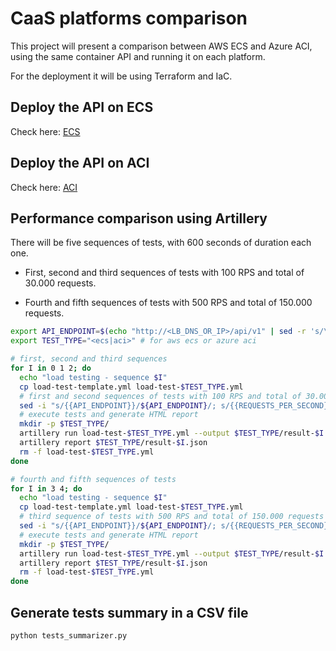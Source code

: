 # CaaS platforms comparison

This project will present a comparison between AWS ECS and Azure ACI, using the same container API and running it on each platform.

For the deployment it will be using Terraform and IaC.

## Deploy the API on ECS

Check here: [ECS](./terraform/ecs/README.md)

## Deploy the API on ACI

Check here: [ACI](./terraform/aci/README.md)

## Performance comparison using Artillery

There will be five sequences of tests, with 600 seconds of duration each one.

- First, second and third sequences of tests with 100 RPS and total of 30.000 requests.

- Fourth and fifth sequences of tests with 500 RPS and total of 150.000 requests.

```bash
export API_ENDPOINT=$(echo "http://<LB_DNS_OR_IP>/api/v1" | sed -r 's/\//\\\//gm')
export TEST_TYPE="<ecs|aci>" # for aws ecs or azure aci

# first, second and third sequences
for I in 0 1 2; do
  echo "load testing - sequence $I"
  cp load-test-template.yml load-test-$TEST_TYPE.yml
  # first and second sequences of tests with 100 RPS and total of 30.000 requests
  sed -i "s/{{API_ENDPOINT}}/${API_ENDPOINT}/; s/{{REQUESTS_PER_SECOND}}/100/; s/{{REQUESTS_TOTAL}}/30000/" load-test-$TEST_TYPE.yml
  # execute tests and generate HTML report
  mkdir -p $TEST_TYPE/
  artillery run load-test-$TEST_TYPE.yml --output $TEST_TYPE/result-$I.json
  artillery report $TEST_TYPE/result-$I.json
  rm -f load-test-$TEST_TYPE.yml
done

# fourth and fifth sequences of tests
for I in 3 4; do
  echo "load testing - sequence $I"
  cp load-test-template.yml load-test-$TEST_TYPE.yml
  # third sequence of tests with 500 RPS and total of 150.000 requests
  sed -i "s/{{API_ENDPOINT}}/${API_ENDPOINT}/; s/{{REQUESTS_PER_SECOND}}/500/; s/{{REQUESTS_TOTAL}}/150000/" load-test-$TEST_TYPE.yml
  # execute tests and generate HTML report
  mkdir -p $TEST_TYPE/
  artillery run load-test-$TEST_TYPE.yml --output $TEST_TYPE/result-$I.json
  artillery report $TEST_TYPE/result-$I.json
  rm -f load-test-$TEST_TYPE.yml
done
```

## Generate tests summary in a CSV file

```bash
python tests_summarizer.py
```
